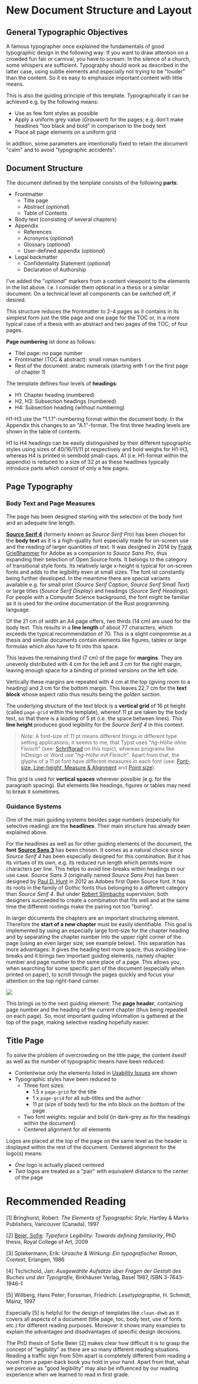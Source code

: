 # New Document Structure and Layout

## General Typographic Objectives

A famous typographer once explained the fundamentals of good typographic design in the following way: If you want to draw attention on a crowded fun fair or carnival, you have to scream. In the silence of a church, some whispers  are sufficient. Typography should work as described in the latter case, using subtle elements and especially not trying to be "louder" than the content. So it es easy to emphasize important content with little means. 

This is also the guiding principle of this template. Typographically it can be achieved e.g. by the following means:

- Use as few font styles as possible
- Apply a uniform grey value (*Grauwert*) for the pages; e.g. don't make headlines "too black and bold" in comparison to the body text
- Place all page elements on a uniform grid

In addition, some parameters are intentionally fixed to retain the document "calm" and to avoid "typographic accidents".

## Document Structure
The document defined by the template consists of the following **parts**:
- Frontmatter
	- Title page
	- Abstract (*optional*)
	- Table of Contents
- Body text (consisting of several chapters)
- Appendix
	- References
	- Acronyms (*optional*)
	- Glossary (*optional*)
	- User-defined appendix (*optional*)
- Legal backmatter
	- Confidentiality Statement (*optional*)
	- Declaration of Authorship 

I've added the "*optional*" markers from a content viewpoint to the elements in the list above. I.e. I consider them optional in a thesis or a similar document. On a technical level all components can be switched off, if desired.

This structure reduces the frontmatter to 2-4 pages as it contains in its simplest form just the title page and one page for the TOC or, in a more typical case of a thesis with an abstract and two pages of the TOC, of four pages.

**Page numbering** ist done as follows:
- Titel page: no page number
- Frontmatter (TOC & abstract): small roman numbers
- Rest of the document: arabic numerals (starting with 1 on the first page of chapter 1)

The template defines four levels of **headings**:
- H1: Chapter heading (numbered)
- H2, H3: Subsection headings (numbered)
- H4: Subsection heading (without numbering)

H1-H3 use the "1.1.1"-numbering format within the document body. In the Appendix this changes to an "A.1"-format. The first three heading levels are shown in the table of contents.

H1 to H4 headings can be easily distinguished by their different typographic styles using sizes of 40/16/11/11 pt respectively and bold weighs for H1-H3, whereas H4 is printed in semibold small-caps. A1 (i.e. H1-format within the appendix) is reduced to a size of 32 pt as these headlines typically introduce parts which consist of only a few pages.

## Page Typography

### Body Text and Page Measures
The page has been designed starting with the selection of the body font and an adequate line length. 

[**Source Serif 4**](https://fonts.google.com/specimen/Source+Serif+4) (formerly known as *Source Serif Pro*) has been chosen for the **body text** as it is a high-quality font especially made for on-screen use and the reading of larger quantities of text. It was designed in 2014 by [Frank Grießhammer](https://fonts.adobe.com/designers/frank-griesshammer) for Adobe as a companion to *Source Sans Pro*, thus expanding their selection of Open Source fonts. It belongs to the category of transitional style fonts. Its relatively large x-height is typical for on-screen fonts and adds to the legibility even at small sizes. The font ist constantly being further developed. In the meantime there are special variants available e.g. for small print (*Source Serif Caption*, *Source Serif Small Text*) or large titles (*Source Serif Display*) and headings (*Source Serif Headings*). For people with a Computer Science background, the font might be familiar as it is used for the online documentation of the Rust programming language.

Of the 21 cm of width an A4 page offers, two thirds (14 cm) are used for the body text. This results in a **line length** of about 77 characters, which exceeds the typical recommendation of 70. This is a slight compromise as a thesis and similar documents contain elements like figures, tables or large formulas which also have to fit into this space. 

This leaves the remaining third (7 cm) of the page for **margins**. They are unevenly distributed with 4 cm for the left and 3 cm for the right margin, leaving enough space for a binding of printed versions on the left side.

Vertically these margins are repeated with 4 cm at the top (giving room to a heading) and 3 cm for the bottom margin. This leaves 22.7 cm for the **text block** whose aspect ratio thus results being the _golden section_. 

The underlying structure of the text block is a **vertical grid** of 16 pt height (called `page-grid` within the template), whereof 11 pt are taken by the body text, so that there is a *leading* of 5 pt (i.e. the space between lines). This **line height** produces good legibility for the *Source Serif 4* in this context. 

> *Note*: A font-size of 11 pt means different things in different type setting applications; it seems to me, that Typst uses "*hg-Höhe ohne Fleisch*"  (see: [Schriftgrad](https://www.typolexikon.de/schriftgrad/) on this topic), whereas programs like InDesign or Word use "*hg-Höhe mit Fleisch*". Apart from that, the glyphs of a 11 pt font have different measures in each font (see: [Font-size, Line-height, Measure & Alignment](http://www.typographicwebdesign.com/setting-text/font-size-line-height-measure-alignment/#:~:text=A%20good%20rule%20of%20thumb,a%20good%20place%20to%20start.) and [Point size](https://practicaltypography.com/point-size.html)).

This grid is used for **vertical spaces** wherever possible (e.g. for the paragraph spacing). But elements like headings, figures or tables may need to break it sometimes.

### Guidance Systems
One of the main guiding systems besides page numbers (especially for selective reading) are the **headlines**. Their main structure has already been explained above.

For the headlines as well as for other guiding elements of the document, the **font** [**Source Sans 3**](https://fonts.google.com/specimen/Source+Sans+3) has been chosen. It comes as a natural choice since *Source Serif 4* has been especially designed for this combination. But it has its virtues of its own, e.g. its reduced run length which permits more characters per line. This helps to avoid line-breaks within headings in our use case. *Source Sans 3* (originally named *Source Sans Pro*) has been designed by [Paul D. Hunt](https://blog.typekit.com/2013/11/20/interview-paul-hunt/) in 2012 as Adobes first Open Source font. It has its roots in the family of Gothic fonts thus belonging to a different category than *Source Serif 4*. But under [Robert Slimbachs](https://de.wikipedia.org/wiki/Robert_Slimbach) supervision, both designers succeeded to create a combination that fits well and at the same time the different rootings make the pairing not too "boring".

In larger documents the chapters are an important structuring element. Therefore the **start of a new chapter** must be easily identifiable. This goal is implemented by using an especially large font-size for the chapter heading and by separating the chapter number into the upper right corner of the page (using an even larger size; see example below). This separation has more advantages: It gives the heading text more space, thus avoiding line-breaks and it brings two important guiding elements, namely chapter number and page number to the same place of a page. This allows you, when searching for some specific part of the document (especially when printed on paper), to scroll through the pages quickly and focus your attention on the top right-hand corner.

![](im-begin-chapter.png)

This brings us to the next guiding element: The **page header**, containing page number and the heading of the current chapter (thus being repeated on each page). So, most important guiding information is gathered at the top of the page, making selective reading hopefully easier.


## Title Page

To solve the problem of overcrowding on the title page, the content itseslf as well as the number of typographic means have been reduced:

- Contentwise only the elements listed in [Usability Issues](usability-issues.md) are shown
- Typographic styles have been reduced to
  - Three font sizes: 
    - 1.5 x `page-grid` for the title
    - 1 x `page-grid` for all sub-titles and the author
    - 11 pt (size of body text) for the info block on the botttom of the page
  - Two font weights: regular and bold (in dark-grey as for the headings within the document)
  - Centered alignment for _all_ elements 

Logos are placed at the top of the page on the same level as the header is displayed within the rest of the document. Centered alignment for the logo(s) means:

- _One_ logo is actually placed centered
- _Two_ logos are treated as a "pair" with equivalent distance to the center of the page


# Recommended Reading

[1] Bringhurst, Robert: *The Elements of Typographic Style*, Hartley & Marks Publishers, Vancouver (Canada), 1997

[2]  [Beier, Sofie](https://www.researchgate.net/profile/Sofie-Beier): *Typeface Legibility: Towards defining familiarity*, PhD thesis, Royal College of Art, 2009

[3] Spiekermann, Erik: *Ursache & Wirkung: Ein typografischer Roman*, Context, Erlangen, 1986

[4] Tschichold, Jan: *Ausgewählte Aufsätze über Fragen der Gestalt des Buches und der Typografie*, Birkhäuser Verlag, Basel 1987, ISBN 3-7643-1946-1

[5] Willberg, Hans Peter; Forssman, Friedrich: *Lesetypographie*, H. Schmidt, Mainz, 1997

Especially [5] is helpful for the design of templates like `clean-dhwb` as it covers all aspects of a document (title page, toc, body text, use of fonts etc.) for different reading purposes. Moreover it shows many examples to explain the advantages and disadvantages of specific design decisions.

The PhD thesis of Sofie Beier [2] makes clear how difficult it is to grasp the concept of "legibility" as there are so many different reading situations. Reading a traffic sign from 50m apart is completely different from reading a novel from a paper-back book you hold in your hand. Apart from that, what we perceive as "good legibility" may also be influenced by our reading experience when we learned to read in first grade. 